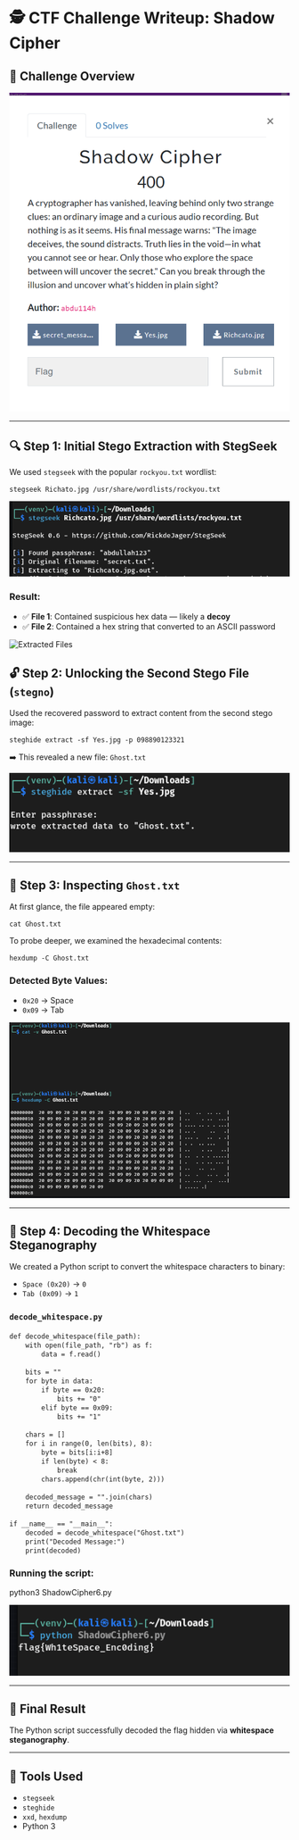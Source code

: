 # 🕵️ CTF Challenge Writeup: Shadow Cipher

## 📖 Challenge Overview

![Challenge Overview](alts/Overview.png)

---

## 🔍 Step 1: Initial Stego Extraction with StegSeek

We used `stegseek` with the popular `rockyou.txt` wordlist:

```
stegseek Richato.jpg /usr/share/wordlists/rockyou.txt
```

![Stegseek Output](alts/StegSeek.png)

### Result:

* ✅ **File 1**: Contained suspicious hex data — likely a **decoy**
* ✅ **File 2**: Contained a hex string that converted to an ASCII password

![Extracted Files](alts/ExtractedStegSeek)


## 🔓 Step 2: Unlocking the Second Stego File (`stegno`)

Used the recovered password to extract content from the second stego image:

```
steghide extract -sf Yes.jpg -p 098890123321
```

➡️ This revealed a new file: `Ghost.txt`

![Steghide Extraction](alts/ExtractStegHide.png)

---

## 👻 Step 3: Inspecting `Ghost.txt`

At first glance, the file appeared empty:

```
cat Ghost.txt
```

To probe deeper, we examined the hexadecimal contents:

```
hexdump -C Ghost.txt
```

### Detected Byte Values:

* `0x20` → Space
* `0x09` → Tab

![Hexdump Output](alts/OutputGhost.png)

---

## 🧠 Step 4: Decoding the Whitespace Steganography

We created a Python script to convert the whitespace characters to binary:

* `Space (0x20)` → `0`
* `Tab (0x09)` → `1`

### `decode_whitespace.py`

```
def decode_whitespace(file_path):
    with open(file_path, "rb") as f:
        data = f.read()

    bits = ""
    for byte in data:
        if byte == 0x20:
            bits += "0"
        elif byte == 0x09:
            bits += "1"

    chars = []
    for i in range(0, len(bits), 8):
        byte = bits[i:i+8]
        if len(byte) < 8:
            break
        chars.append(chr(int(byte, 2)))

    decoded_message = "".join(chars)
    return decoded_message

if __name__ == "__main__":
    decoded = decode_whitespace("Ghost.txt")
    print("Decoded Message:")
    print(decoded)
```

### Running the script:

python3 ShadowCipher6.py


![Decoded Flag Output](alts/Flag.png)

---

## 🏁 Final Result

The Python script successfully decoded the flag hidden via **whitespace steganography**.

---

## 🧰 Tools Used

* `stegseek`
* `steghide`
* `xxd`, `hexdump`
* Python 3



